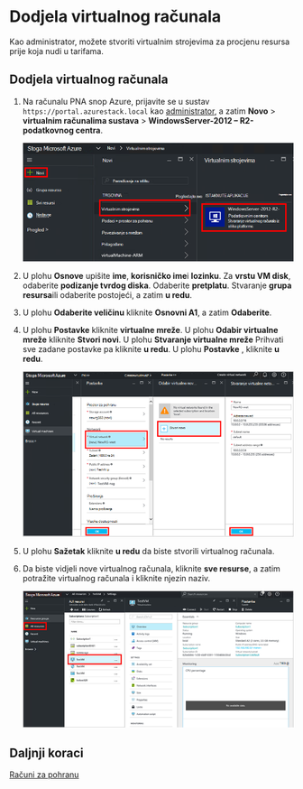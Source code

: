 <properties
    pageTitle="Dodjela VM u stogu Azure (klijentsko) | Microsoft Azure"
    description="Kao klijent, upute za dodjelu resursa VM u stogu Azure."
    services="azure-stack"
    documentationCenter=""
    authors="ErikjeMS"
    manager="byronr"
    editor=""/>

<tags
    ms.service="azure-stack"
    ms.workload="na"
    ms.tgt_pltfrm="na"
    ms.devlang="na"
    ms.topic="get-started-article"
    ms.date="10/12/2016"
    ms.author="erikje"/>

# <a name="provision-a-virtual-machine"></a>Dodjela virtualnog računala

Kao administrator, možete stvoriti virtualnim strojevima za procjenu resursa prije koja nudi u tarifama.

## <a name="provision-a-virtual-machine"></a>Dodjela virtualnog računala

1.  Na računalu PNA snop Azure, prijavite se u sustav `https://portal.azurestack.local` kao [administrator](azure-stack-connect-azure-stack.md#log-in-as-a-service-administrator), a zatim **Novo** > **virtualnim računalima sustava** > **WindowsServer-2012 – R2-podatkovnog centra**.  

    ![](media/azure-stack-provision-vm/image01.png)

2.  U plohu **Osnove** upišite **ime**, **korisničko ime**i **lozinku**. Za **vrstu VM disk**, odaberite **podizanje tvrdog diska**. Odaberite **pretplatu**. Stvaranje **grupa resursa**ili odaberite postojeći, a zatim **u redu**.  

3.  U plohu **Odaberite veličinu** kliknite **Osnovni A1**, a zatim **Odaberite**.  

4.  U plohu **Postavke** kliknite **virtualne mreže**. U plohu **Odabir virtualne mreže** kliknite **Stvori novi**. U plohu **Stvaranje virtualne mreže** Prihvati sve zadane postavke pa kliknite **u redu**. U plohu **Postavke** , kliknite **u redu**.

    ![](media/azure-stack-provision-vm/image04.png)

5.  U plohu **Sažetak** kliknite **u redu** da biste stvorili virtualnog računala.  

6. Da biste vidjeli nove virtualnog računala, kliknite **sve resurse**, a zatim potražite virtualnog računala i kliknite njezin naziv.

    ![](media/azure-stack-provision-vm/image06.png)

## <a name="next-steps"></a>Daljnji koraci

[Računi za pohranu](azure-stack-provision-storage-account.md)
